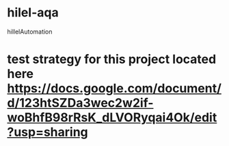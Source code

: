 # hilel-aqa
hillelAutomation

# test strategy for this project located here https://docs.google.com/document/d/123htSZDa3wec2w2if-woBhfB98rRsK_dLVORyqai4Ok/edit?usp=sharing
